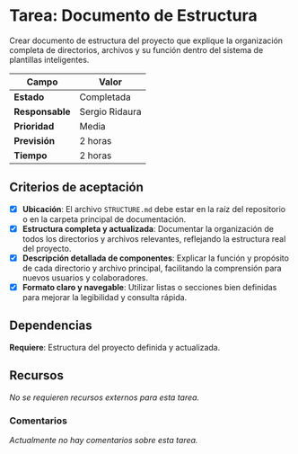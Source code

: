# Tarea: Documento de Estructura

Crear documento de estructura del proyecto que explique la organización completa de directorios, archivos y su función dentro del sistema de plantillas inteligentes.

| Campo           | Valor          |
| --------------- | -------------- |
| **Estado**      | Completada     |
| **Responsable** | Sergio Ridaura |
| **Prioridad**   | Media          |
| **Previsión**   | 2 horas        |
| **Tiempo**      | 2 horas        |

## Criterios de aceptación

- [x] **Ubicación**: El archivo `STRUCTURE.md` debe estar en la raíz del repositorio o en la carpeta principal de documentación.
- [x] **Estructura completa y actualizada**: Documentar la organización de todos los directorios y archivos relevantes, reflejando la estructura real del proyecto.
- [x] **Descripción detallada de componentes**: Explicar la función y propósito de cada directorio y archivo principal, facilitando la comprensión para nuevos usuarios y colaboradores.
- [x] **Formato claro y navegable**: Utilizar listas o secciones bien definidas para mejorar la legibilidad y consulta rápida.

## Dependencias

**Requiere**: Estructura del proyecto definida y actualizada.

## Recursos

_No se requieren recursos externos para esta tarea._

### Comentarios

_Actualmente no hay comentarios sobre esta tarea._
